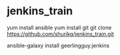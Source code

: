# jenkins_train

yum install ansible
yum install git
git clone https://github.com/shurikg/jenkins_train.git

ansible-galaxy install geerlingguy.jenkins
